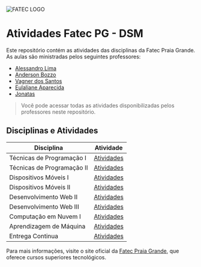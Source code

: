 ![FATEC LOGO](https://bkpsitecpsnew.blob.core.windows.net/uploadsitecps/sites/151/2024/04/fatec_praia_grande.png)

# Atividades Fatec PG - DSM

Este repositório contém as atividades das disciplinas da Fatec Praia Grande. As aulas são ministradas pelos seguintes professores:

- [Alessandro Lima](https://www.linkedin.com/search/results/all/?heroEntityKey=urn%3Ali%3Afsd_profile%3AACoAABY2Ps0BrRVOrSc4wbgwJfTStyHf-N4y9Wo&keywords=Alessandro%20Lima&origin=ENTITY_SEARCH_HOME_HISTORY&sid=3.)
- [Anderson Bozzo](https://www.linkedin.com/in/anderson-valentino-bozzo-86450726/)
- [Vagner dos Santos](https://www.linkedin.com/in/vagner-dos-santos/)
- [Eulaliane Aparecida](https://github.com/Dutragames)
- [Jonatas](https://github.com/Dutragames)

> Você pode acessar todas as atividades disponibilizadas pelos professores neste repositório.

## Disciplinas e Atividades

| **Disciplina**             | **Atividade**                                 |
| -------------------------- | --------------------------------------------- |
| Técnicas de Programação I  | [Atividades](Tecnicas_Programacao/1SEMESTRE/) |
| Técnicas de Programação II | [Atividades](Tecnicas_Programacao/2SEMESTRE/) |
| Dispositivos Móveis I      | [Atividades](Mobile/1SEMESTRE/)               |
| Dispositivos Móveis II     | [Atividades](Mobile/2SEMESTRE/)               |
| Desenvolvimento Web II     | [Atividades](Desenvolvimento_Web/2SEMESTRE/)  |
| Desenvolvimento Web III    | [Atividades](Desenvolvimento_Web/3SEMESTRE/)  |
| Computação em Nuvem I      | [Atividades](Cloud/1SEMESTRE/)                |
| Aprendizagem de Máquina    | [Atividades](Machine_Learning//1SEMESTRE/)    |
| Entrega Continua           | [Atividades](DevOps/)                         |

Para mais informações, visite o site oficial da [Fatec Praia Grande](https://fatecpg.cps.sp.gov.br/), que oferece cursos superiores tecnológicos.

